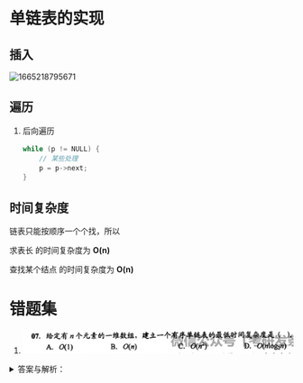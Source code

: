 # 单链表的实现

## 插入

![1665218795671](https://cdn.jsdelivr.net/gh/tippye/PicCloud@master/uPic/2022/10/08/1665218795671.gif)

## 遍历
1. 后向遍历
    ```c++
    while (p != NULL) {
        // 某些处理
        p = p->next;
    }
    ```
   
## 时间复杂度

链表只能按顺序一个个找，所以

求表长 的时间复杂度为 **O(n)**

查找某个结点 的时间复杂度为 **O(n)**

# 错题集
1. ![IMG_0217](https://raw.githubusercontent.com/Tippye/PicCloud/master/uPic/2022/10/10/IMG_0217.PNG)
<details>
  <summary>答案与解析：</summary>
  <br />
  答案： D
  <br />
  解析：<br />
  如果先建立链表，然后依次插入建立有序表，每次插入都需要遍历一次链表寻找插入位置，时间复杂度为O(n<sup>2</sup>)。<br />
  如果先对数组排序，再建立链表，建立链表的时间复杂度为O(n)，数组排序的最好时间复杂度为O(n log<sub>2</sub>n)，总时间复杂度为O(n log<sub>2</sub>n)。
</details>